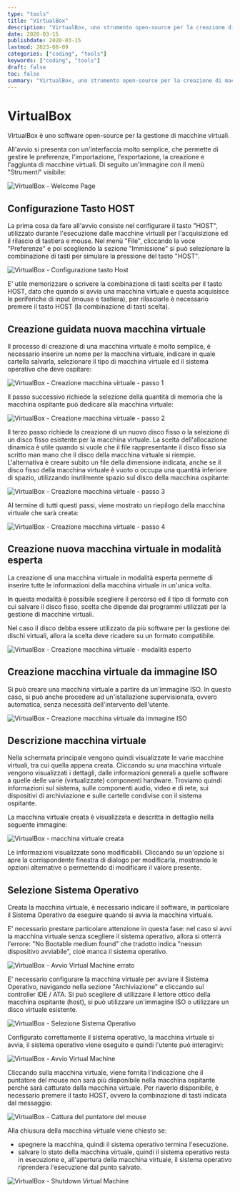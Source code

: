 ```yaml
---
type: "tools"
title: "VirtualBox"
description: "VirtualBox, uno strumento open-source per la creazione di macchine virtuali."
date: 2020-03-15
publishdate: 2020-03-15
lastmod: 2023-08-09
categories: ["coding", "tools"]
keywords: ["coding", "tools"]
draft: false
toc: false
summary: "VirtualBox, uno strumento open-source per la creazione di macchine virtuali."
---
```


# VirtualBox

VirtualBox è uno software open-source per la gestione di macchine virtuali.

All'avvio si presenta con un'interfaccia molto semplice, che permette di gestire le preferenze, l'importazione, l'esportazione, la creazione e l'aggiunta di macchine virtuali. Di seguito un'immagine con il menù "Strumenti" visibile:

![VirtualBox - Welcome Page](/static/coding/tools/VirtualBox7-welcome.png "VirtualBox - Welcome Page")

## Configurazione Tasto HOST

La prima cosa da fare all'avvio consiste nel configurare il tasto "HOST", utilizzato durante l'esecuzione dalle macchine virtuali per l'acquisizione ed il rilascio di tastiera e mouse. Nel menù "File", cliccando la voce "Preferenze" e poi scegliendo la sezione "Immissione" si può selezionare la combinazione di tasti per simulare la pressione del tasto "HOST".

![VirtualBox - Configurazione tasto Host](/static/coding/tools/VirtualBox-Config-Host-key.png "VirtualBox - Configurazione tasto Host")

E' utile memorizzare o scrivere la combinazione di tasti scelta per il tasto HOST, dato che quando si avvia una macchina virtuale e questa acquisisce le periferiche di input (mouse e tastiera), per rilasciarle è necessario premere il tasto HOST (la combinazione di tasti scelta).

## Creazione guidata nuova macchina virtuale

Il processo di creazione di una macchina virtuale è molto semplice, è necessario inserire un nome per la macchina virtuale, indicare in quale cartella salvarla, selezionare il tipo di macchina virtuale ed il sistema operativo che deve ospitare:

![VirtualBox - Creazione macchina virtuale - passo 1](/static/coding/tools/VirtualBox7-NewVM-step1.png "VirtualBox - Creazione macchina virtuale - passo 1")

Il passo successivo richiede la selezione della quantità di memoria che la macchina ospitante può dedicare alla macchina virtuale:

![VirtualBox - Creazione macchina virtuale - passo 2](/static/coding/tools/VirtualBox7-NewVM-step2.png "VirtualBox - Creazione macchina virtuale - passo 2")

Il terzo passo richiede la creazione di un nuovo disco fisso o la selezione di un disco fisso esistente per la macchina virtuale. La scelta dell'allocazione dinamica è utile quando si vuole che il file rappresentante il disco fisso sia scritto man mano che il disco della macchina virtuale si riempie. L'alternativa è creare subito un file della dimensione indicata, anche se il disco fisso della macchina virtuale è vuoto o occupa una quantità inferiore di spazio, utilizzando inutilmente spazio sul disco della macchina ospitante:

![VirtualBox - Creazione macchina virtuale - passo 3](/static/coding/tools/VirtualBox7-NewVM-step3.png "VirtualBox - Creazione macchina virtuale - passo 3")

Al termine di tutti questi passi, viene mostrato un riepilogo della macchina virtuale che sarà creata:

![VirtualBox - Creazione macchina virtuale - passo 4](/static/coding/tools/VirtualBox7-NewVM-step4.png "VirtualBox - Creazione macchina virtuale - passo 4")

## Creazione nuova macchina virtuale in modalità esperta

La creazione di una macchina virtuale in modalità esperta permette di inserire tutte le informazioni della macchina virtuale in un'unica volta.

In questa modalità è possibile scegliere il percorso ed il tipo di formato con cui salvare il disco fisso, scelta che dipende dai programmi utilizzati per la gestione di macchine virtuali.

Nel caso il disco debba essere utilizzato da più software per la gestione dei dischi virtuali, allora la scelta deve ricadere su un formato compatibile.

![VirtualBox - Creazione macchina virtuale - modalità esperto](/static/coding/tools/VirtualBox7-NewVM-step-expert.png "VirtualBox - Creazione macchina virtuale - modalità esperto")

## Creazione macchina virtuale da immagine ISO

Si può creare una macchina virtuale a partire da un'immagine ISO. In questo caso, si può anche procedere ad un'istallazione supervisionata, ovvero automatica, senza necessità dell'intervento dell'utente.

![VirtualBox - Creazione macchina virtuale da immagine ISO](/static/coding/tools/VirtualBox7-NewVmFromISO-expert.png "VirtualBox - Creazione macchina virtuale da immagine ISO")

## Descrizione macchina virtuale

Nella schermata principale vengono quindi visualizzate le varie macchine virtuali, tra cui quella appena creata. Cliccando su una macchina virtuale vengono visualizzati i dettagli, dalle informazioni generali a quelle software a quelle delle varie (virtualizzate) componenti hardware. Troviamo quindi informazioni sul sistema, sulle componenti audio, video e di rete, sui dispositivi di archiviazione e sulle cartelle condivise con il sistema ospitante.

La macchina virtuale creata è visualizzata e descritta in dettaglio nella seguente immagine:

![VirtualBox - macchina virtuale creata](/static/coding/tools/VirtualBox7-NewVM-created.png "macchina virtuale creata")

Le informazioni visualizzate sono modificabili. Cliccando su un'opzione si apre la corrispondente finestra di dialogo per modificarla, mostrando le opzioni alternative o permettendo di modificare il valore presente.

## Selezione Sistema Operativo

Creata la macchina virtuale, è necessario indicare il software, in particolare il Sistema Operativo da eseguire quando si avvia la macchina virtuale.

E' necessario prestare particolare attenzione in questa fase: nel caso si avvi la macchina virtuale senza scegliere il sistema operativo, allora si otterrà l'errore: "No Bootable medium found" che tradotto indica "nessun dispositivo avviabile", cioè manca il sistema operativo.

![VirtualBox - Avvio Virtual Machine errato](/static/coding/tools/VirtualBox-VM-StartError.png "VirtualBox - Avvio Virtual Machine errato")

E' necessario configurare la macchina virtuale per avviare il Sistema Operativo, navigando nella sezione "Archiviazione" e cliccando sul controller IDE / ATA. Si può scegliere di utilizzare il lettore ottico della macchina ospitante (host), si può utilizzare un'immagine ISO o utilizzare un disco virtuale esistente.

![VirtualBox - Selezione Sistema Operativo](/static/coding/tools/VirtualBox7-SelectSO.png "VirtualBox - Selezione Sistema Operativo")

Configurato correttamente il sistema operativo, la macchina virtuale si avvia, il sistema operativo viene eseguito e quindi l'utente può interagirvi:

![VirtualBox - Avvio Virtual Machine](/static/coding/tools/VirtualBox7-VM-start.png "VirtualBox - Avvio Virtual Machine")

Cliccando sulla macchina virtuale, viene fornita l'indicazione che il puntatore del mouse non sarà più disponibile nella macchina ospitante perché sarà catturato dalla macchina virtuale. Per riaverlo disponibile, è necessario premere il tasto HOST, ovvero la combinazione di tasti indicata dal messaggio:

![VirtualBox - Cattura del puntatore del mouse](/static/coding/tools/VirtualBox7-VM-StartCatchPointer.png "VirtualBox - Cattura del puntatore del mouse")

Alla chiusura della macchina virtuale viene chiesto se:

- spegnere la macchina, quindi il sistema operativo termina l'esecuzione.
- salvare lo stato della macchina virtuale, quindi il sistema operativo resta in esecuzione e, all'apertura della macchina virtuale, il sistema operativo riprendera l'esecuzione dal punto salvato.

![VirtualBox - Shutdown Virtual Machine](/static/coding/tools/VirtualBox-VM-Shutdown.png "VirtualBox - Shutdown Virtual Machine")
